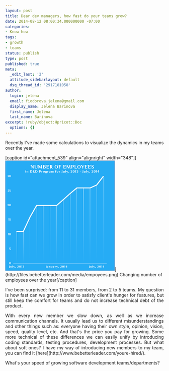 ```yaml
---
layout: post
title: Dear dev managers, how fast do your teams grow?
date: 2014-08-12 08:00:34.000000000 -07:00
categories:
- Know-how
tags:
- growth
- teams
status: publish
type: post
published: true
meta:
  _edit_last: '2'
  attitude_sidebarlayout: default
  dsq_thread_id: '2917181058'
author:
  login: jelena
  email: fiodorova.jelena@gmail.com
  display_name: Jelena Barinova
  first_name: Jelena
  last_name: Barinova
excerpt: !ruby/object:Hpricot::Doc
  options: {}
---
```

<p style="text-align: justify;">Recently I've made some calculations to 
visualize the dynamics in my teams over the year.</p> 
<p>[caption id="attachment_539" align="alignright" width="348"][<img class=" 
wp-image-539" src="assets/empoyees.png" alt="Changing number of employees over 
the year" width="348" height="351" 
/>](http://files.bebetterleader.com/media/empoyees.png) Changing number of 
employees over the year[/caption]</p> 
<p style="text-align: justify;">I've been surprised: from 11 to 31 members, 
from 2 to 5 teams. My question is how fast can we grow in order to satisfy 
client's hunger for features, but still keep the comfort for teams and do 
not increase technical debt of the product.</p> 
<p style="text-align: justify;">With every new member we slow down, as well as 
we increase communication channels. It usually lead us to different 
misunderstandings and other things such as: everyone having their own style, 
opinion, vision, speed, quality level, etc. And that's the price you pay for 
growing. Some more technical of these differences we can easily unify by 
introducing coding standards, testing procedures, development processes. But 
what about soft ones? I have my way of introducing new members to my team, you 
can find it [here](http://www.bebetterleader.com/youre-hired/).</p> 
<p style="text-align: justify;">What's your speed of growing software 
development teams/departments?</p> 